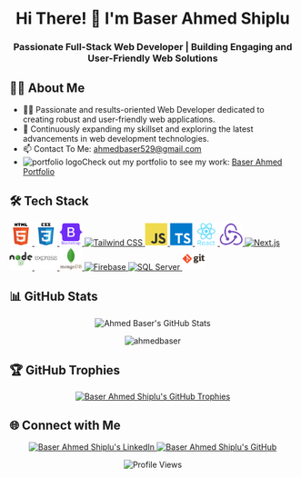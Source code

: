<h1 align="center">
  Hi There! 👋 I'm Baser Ahmed Shiplu
</h1>

<h3 align="center">
  Passionate Full-Stack Web Developer | Building Engaging and User-Friendly Web Solutions
</h3>

## 🧑‍💻 About Me

-   👨‍💻 Passionate and results-oriented Web Developer dedicated to creating robust and user-friendly web applications.
-   🌱 Continuously expanding my skillset and exploring the latest advancements in web development technologies.
-   📫 Contact To Me: ahmedbaser529@gmail.com
-   <img src="https://github.com/user-attachments/assets/eff47014-a457-419a-85e2-862c976fba99" alt="portfolio logo" width="25"/>Check out my portfolio to see my work: [Baser Ahmed Portfolio](https://baser-ahmed-portfolio.vercel.app)



## 🛠️ Tech Stack


<p align="center">
  
  <a href="https://developer.mozilla.org/en-US/docs/Web/HTML" target="_blank" rel="noreferrer"> <img src="https://raw.githubusercontent.com/devicons/devicon/master/icons/html5/html5-original-wordmark.svg" alt="HTML" width="40" height="40"/> </a>
  <a href="https://developer.mozilla.org/en-US/docs/Web/CSS" target="_blank" rel="noreferrer"> <img src="https://raw.githubusercontent.com/devicons/devicon/master/icons/css3/css3-original-wordmark.svg" alt="CSS" width="40" height="40"/> </a>
  <a href="https://getbootstrap.com/docs/5.3/getting-started/introduction/" target="_blank" rel="noreferrer"> <img src="https://raw.githubusercontent.com/devicons/devicon/master/icons/bootstrap/bootstrap-plain-wordmark.svg" alt="Bootstrap" width="40" height="40"/> </a>
  <a href="https://tailwindcss.com/docs/installation" target="_blank" rel="noreferrer"> <img src="https://www.vectorlogo.zone/logos/tailwindcss/tailwindcss-icon.svg" alt="Tailwind CSS" width="40" height="40"/> </a>
  <a href="https://developer.mozilla.org/en-US/docs/Web/JavaScript" target="_blank" rel="noreferrer"> <img src="https://raw.githubusercontent.com/devicons/devicon/master/icons/javascript/javascript-original.svg" alt="JavaScript" width="40" height="40"/> </a>
  <a href="https://www.typescriptlang.org/docs/" target="_blank" rel="noreferrer"> <img src="https://raw.githubusercontent.com/devicons/devicon/master/icons/typescript/typescript-original.svg" alt="TypeScript" width="40" height="40"/> </a>
  <a href="https://react.dev/learn" target="_blank" rel="noreferrer"> <img src="https://raw.githubusercontent.com/devicons/devicon/master/icons/react/react-original-wordmark.svg" alt="React" width="40" height="40"/> </a>
  <a href="https://redux.js.org/introduction/overview" target="_blank" rel="noreferrer"> <img src="https://raw.githubusercontent.com/devicons/devicon/master/icons/redux/redux-original.svg" alt="Redux" width="40" height="40"/> </a>
  <a href="https://nextjs.org/docs" target="_blank" rel="noreferrer"> <img src="https://cdn.worldvectorlogo.com/logos/nextjs-2.svg" alt="Next.js" width="40" height="40"/> </a>
  <a href="https://nodejs.org/en/docs/" target="_blank" rel="noreferrer"> <img src="https://raw.githubusercontent.com/devicons/devicon/master/icons/nodejs/nodejs-original-wordmark.svg" alt="Node.js" width="40" height="40"/> </a>
  <a href="https://expressjs.com/en/starter/installing.html" target="_blank" rel="noreferrer"> <img src="https://raw.githubusercontent.com/devicons/devicon/master/icons/express/express-original-wordmark.svg" alt="Express" width="40" height="40"/> </a>
  <a href="https://www.mongodb.com/docs/" target="_blank" rel="noreferrer"> <img src="https://raw.githubusercontent.com/devicons/devicon/master/icons/mongodb/mongodb-original-wordmark.svg" alt="MongoDB" width="40" height="40"/> </a>
 <a href="https://firebase.google.com/docs" target="_blank" rel="noreferrer"> <img src="https://www.vectorlogo.zone/logos/firebase/firebase-icon.svg" alt="Firebase" width="40" height="40"/> </a>
  <a href="https://learn.microsoft.com/en-us/sql/sql-server/?view=sql-server-linux-ver16" target="_blank" rel="noreferrer"> <img src="https://www.svgrepo.com/show/303229/microsoft-sql-server-logo.svg" alt="SQL Server" width="40" height="40"/> </a>
<a href="https://git-scm.com/doc" target="_blank" rel="noreferrer"> <img src="https://raw.githubusercontent.com/devicons/devicon/master/icons/git/git-original-wordmark.svg" alt="Git" width="40" height="40"/> </a>
</p>




## 📊 GitHub Stats

<p align="center">
  <img src="https://github-readme-stats.vercel.app/api?username=ahmedbaser&show_icons=true&theme=dracula" alt="Ahmed Baser's GitHub Stats" />
</p>

<p align="center">
  <img  src="https://github-readme-streak-stats.herokuapp.com/?user=ahmedbaser&" alt="ahmedbaser" />
</p>


## 🏆 GitHub Trophies

<p align="center">
  <a href="https://github.com/ryo-ma/github-profile-trophy"><img src="https://github-profile-trophy.vercel.app/?username=ahmedbaser" alt="Baser Ahmed Shiplu's 
  GitHub Trophies" /></a>
</p>

## 🌐 Connect with Me

<p align="center">
  <a href="https://www.linkedin.com/in/baser-ahmed-shiplu-57ba0a1ba/" target="_blank" rel="noreferrer">
    <img src="https://raw.githubusercontent.com/rahuldkjain/github-profile-readme-generator/master/src/images/icons/Social/linked-in-alt.svg" alt="Baser Ahmed Shiplu's LinkedIn" height="30" width="40" />
  </a>
  <a href="https://github.com/ahmedbaser" target="_blank" rel="noreferrer">
    <img src="https://raw.githubusercontent.com/rahuldkjain/github-profile-readme-generator/master/src/images/icons/Social/github.svg" alt="Baser Ahmed Shiplu's GitHub" height="30" width="40" />
  </a>
  </p>

<p align="center">
  <img src="https://komarev.com/ghpvc/?username=ahmedbaser&label=Profile%20views&color=0e75b6&style=flat" alt="Profile Views" />
</p>
